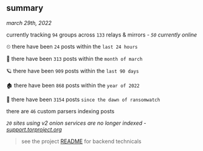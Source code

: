 
## summary
_march 29th, 2022_

currently tracking `94` groups across `133` relays & mirrors - _`50` currently online_

⏲ there have been `24` posts within the `last 24 hours`

🦈 there have been `313` posts within the `month of march`

🪐 there have been `909` posts within the `last 90 days`

🏚 there have been `868` posts within the `year of 2022`

🦕 there have been `3154` posts `since the dawn of ransomwatch`

there are `46` custom parsers indexing posts

_`20` sites using v2 onion services are no longer indexed - [support.torproject.org](https://support.torproject.org/onionservices/v2-deprecation/)_

> see the project [README](https://github.com/thetanz/ransomwatch#ransomwatch--) for backend technicals
